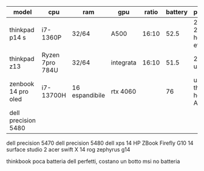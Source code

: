 | model               | cpu             | ram            | gpu       | ratio | battery | ports           | price |
| ------------------- | --------------- | -------------- | --------- | ----- | ------- | --------------- | ----- |
| thinkpad p14 s      | i7-1360P        | 32/64          | A500      | 16:10 | 52.5    | 2A 2th hdmi eth | 2050  |
| thinkpad z13        | Ryzen 7pro 784U | 32/64          | integrata | 16:10 | 51.5    | 2 usbc          | 1900  |
| zenbook 14 pro oled | i7-13700H       | 16 espandibile | rtx 4060  |       | 76      | usbc th hdmi A  | 2k    |
| dell precision 5480 |                 |                |           |       |         |                 |       |

dell precision 5470
dell precision 5480
dell xps 14
HP ZBook Firefly G10 14
surface studio 2
acer swift X 14
rog zephyrus g14

thinkbook poca batteria
dell perfetti, costano un botto
msi no batteria